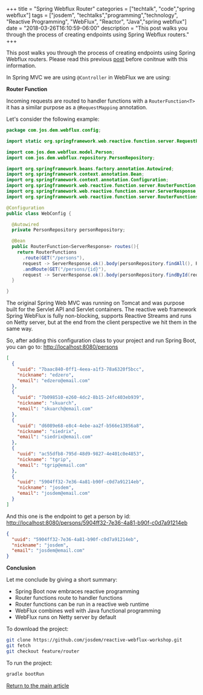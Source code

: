 +++
title =  "Spring Webflux Router"
categories = ["techtalk", "code","spring webflux"]
tags = ["josdem", "techtalks","programming","technology", "Reactive Programming", "WebFlux", "Reactor", "Java","spring webflux"]
date = "2018-03-26T16:10:59-06:00"
description = "This post walks you through the process of creating endpoints using Spring Webflux routers."
+++

This post walks you through the process of creating endpoints using Spring Webflux routers. Please read this previous [post](/techtalk/spring/spring_webflux_basics) before conitnue with this information.

In Spring MVC we are using `@Controller` in WebFlux we are using:

**Router Function**

Incoming requests are routed to handler functions with a `RouterFunction<T>` it has a similar purpose as a `@RequestMapping` annotation.

Let's consider the following example:

```java
package com.jos.dem.webflux.config;

import static org.springframework.web.reactive.function.server.RequestPredicates.GET;

import com.jos.dem.webflux.model.Person;
import com.jos.dem.webflux.repository.PersonRepository;

import org.springframework.beans.factory.annotation.Autowired;
import org.springframework.context.annotation.Bean;
import org.springframework.context.annotation.Configuration;
import org.springframework.web.reactive.function.server.RouterFunction;
import org.springframework.web.reactive.function.server.ServerResponse;
import org.springframework.web.reactive.function.server.RouterFunctions;

@Configuration
public class WebConfig {

  @Autowired
  private PersonRepository personRepository;

  @Bean
  public RouterFunction<ServerResponse> routes(){
    return RouterFunctions
      .route(GET("/persons"),
      request -> ServerResponse.ok().body(personRepository.findAll(), Person.class))
      .andRoute(GET("/persons/{id}"), 
      request -> ServerResponse.ok().body(personRepository.findById(request.pathVariable("id")), Person.class));
  }

}
```

The original Spring Web MVC was running on Tomcat and was purpose built for the Servlet API and Servlet containers. The reactive web framework Spring WebFlux is fully non-blocking, supports Reactive Streams and runs on Netty server, but at the end from the client perspective we hit them in the same way.

So, after adding this configuration class to your project and run Spring Boot, you can go to: [http://localhost:8080/persons](http://localhost:8080/persons)

```json
[
  {
    "uuid": "7baac840-0ff1-4eea-a1f3-78a6320f5bcc",
    "nickname": "edzero",
    "email": "edzero@email.com"
  },
  {
    "uuid": "7b098510-e260-4dc2-8b15-24fc403eb939",
    "nickname": "skuarch",
    "email": "skuarch@email.com"
  },
  {
    "uuid": "d6089e68-e8c4-4ebe-aa2f-b566e13856a8",
    "nickname": "siedrix",
    "email": "siedrix@email.com"
  },
  {
    "uuid": "ac55dfb8-795d-48d9-9827-4e401c0e4853",
    "nickname": "tgrip",
    "email": "tgrip@email.com"
  },
  {
    "uuid": "5904ff32-7e36-4a81-b90f-c0d7a91214eb",
    "nickname": "josdem",
    "email": "josdem@email.com"
  }
]
```

And this one is the endpoint to get a person by id: [http://localhost:8080/persons/5904ff32-7e36-4a81-b90f-c0d7a91214eb](http://localhost:8080/persons/5904ff32-7e36-4a81-b90f-c0d7a91214eb)

```json
{
  "uuid": "5904ff32-7e36-4a81-b90f-c0d7a91214eb",
  "nickname": "josdem",
  "email": "josdem@email.com"
}
```

**Conclusion**

Let me conclude by giving a short summary:

* Spring Boot now embraces reactive programming
* Router functions route to handler functions
* Router functions can be run in a reactive web runtime
* WebFlux combines well with Java functional programming
* WebFlux runs on Netty server by default

To download the project:

```bash
git clone https://github.com/josdem/reactive-webflux-workshop.git
git fetch
git checkout feature/router
```

To run the project:

```bash
gradle bootRun
```


[Return to the main article](/techtalk/spring)
